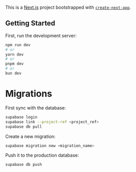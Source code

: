 This is a [Next.js](https://nextjs.org/) project bootstrapped with [`create-next-app`](https://github.com/vercel/next.js/tree/canary/packages/create-next-app).

## Getting Started

First, run the development server:

```bash
npm run dev
# or
yarn dev
# or
pnpm dev
# or
bun dev
```

# Migrations

First sync with the database:

```bash
supabase login
supabase link --project-ref <project_ref>
supabase db pull
```

Create a new migration:

```bash
supabase migration new <migration_name>
```

Push it to the production database:

```bash
supabase db push
```

